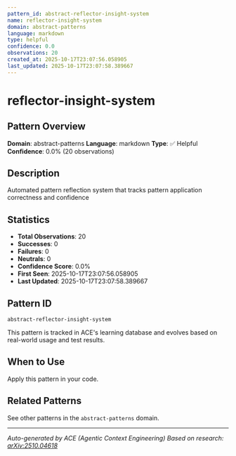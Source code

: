 ```yaml
---
pattern_id: abstract-reflector-insight-system
name: reflector-insight-system
domain: abstract-patterns
language: markdown
type: helpful
confidence: 0.0
observations: 20
created_at: 2025-10-17T23:07:56.058905
last_updated: 2025-10-17T23:07:58.389667
---
```

# reflector-insight-system

## Pattern Overview

**Domain**: abstract-patterns
**Language**: markdown
**Type**: ✅ Helpful
**Confidence**: 0.0% (20 observations)

## Description

Automated pattern reflection system that tracks pattern application correctness and confidence

## Statistics

- **Total Observations**: 20
- **Successes**: 0
- **Failures**: 0
- **Neutrals**: 0
- **Confidence Score**: 0.0%
- **First Seen**: 2025-10-17T23:07:56.058905
- **Last Updated**: 2025-10-17T23:07:58.389667

## Pattern ID

```
abstract-reflector-insight-system
```

This pattern is tracked in ACE's learning database and evolves based on real-world usage and test results.

## When to Use

Apply this pattern in your code.

## Related Patterns

See other patterns in the `abstract-patterns` domain.

---

*Auto-generated by ACE (Agentic Context Engineering)*
*Based on research: [arXiv:2510.04618](https://arxiv.org/abs/2510.04618)*
